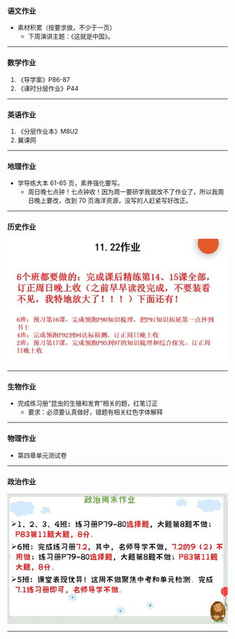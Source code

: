 ### 语文作业

- 素材积累（按要求做，不少于一页）
  - 下周演讲主题：《这就是中国》。

---

### 数学作业

1. 《导学案》P86-87
2. 《课时分层作业》P44

---

### 英语作业

1. 《分层作业本》M8U2
2. 翼课网

---

### 地理作业

- 学导练大本 61-65 页，素养强化要写。
  - 周日晚七点钟！七点钟收！因为周一要研学我就改不了作业了，所以我周日晚上要改，改到 70 页海洋资源，没写的人赶紧写好改正。

---

### 历史作业

![hw](./_images/12h.webp)

---

### 生物作业

- 完成练习册“昆虫的生殖和发育”相关的题，红笔订正
  - 要求：必须要认真做好，错题有相关红色字体解释

---

### 物理作业

- 第四章单元测试卷

---

### 政治作业

![hw](./_images/12p.webp)

---
